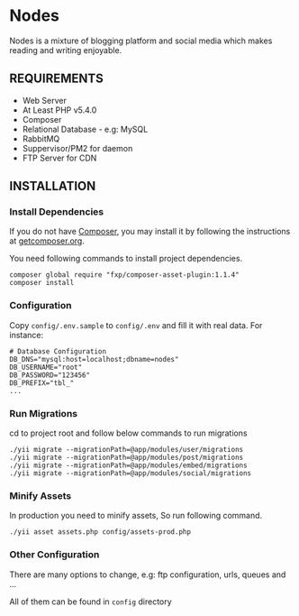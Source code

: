 Nodes
================================

Nodes is a mixture of blogging platform and social media which makes reading and writing enjoyable.


REQUIREMENTS
------------
* Web Server
* At Least PHP v5.4.0
* Composer
* Relational Database - e.g: MySQL
* RabbitMQ
* Suppervisor/PM2 for daemon
* FTP Server for CDN

INSTALLATION
------------

### Install Dependencies

If you do not have [Composer](http://getcomposer.org/), you may install it by following the instructions
at [getcomposer.org](http://getcomposer.org/doc/00-intro.md#installation-nix).

You need following commands to install project dependencies.
~~~
composer global require "fxp/composer-asset-plugin:1.1.4"
composer install
~~~

### Configuration

Copy `config/.env.sample` to `config/.env` and fill it with real data. For instance:

~~~
# Database Configuration
DB_DNS="mysql:host=localhost;dbname=nodes"
DB_USERNAME="root"
DB_PASSWORD="123456"
DB_PREFIX="tbl_"
...
~~~

### Run Migrations

cd to project root and follow below commands to run migrations

~~~
./yii migrate --migrationPath=@app/modules/user/migrations
./yii migrate --migrationPath=@app/modules/post/migrations
./yii migrate --migrationPath=@app/modules/embed/migrations
./yii migrate --migrationPath=@app/modules/social/migrations
~~~

### Minify Assets

In production you need to minify assets, So run following command.

~~~
./yii asset assets.php config/assets-prod.php
~~~

### Other Configuration

There are many options to change, e.g: ftp configuration, urls, queues and ...

All of them can be found in `config` directory